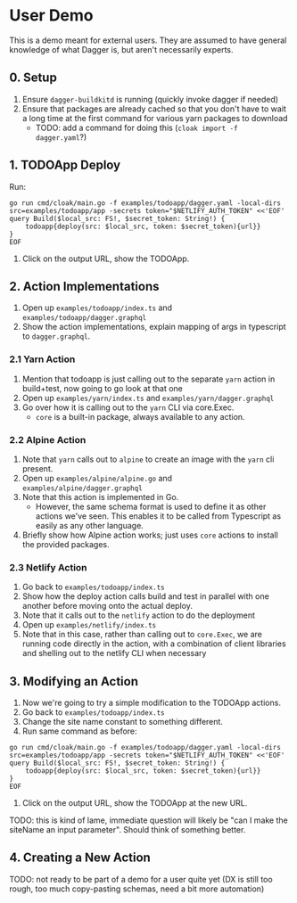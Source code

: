 # User Demo

This is a demo meant for external users. They are assumed to have general knowledge of what Dagger is, but aren't necessarily experts.

## 0. Setup

1. Ensure `dagger-buildkitd` is running (quickly invoke dagger if needed)
1. Ensure that packages are already cached so that you don't have to wait a long time at the first command for various yarn packages to download
   - TODO: add a command for doing this (`cloak import -f dagger.yaml`?)

## 1. TODOApp Deploy

Run:

```console
go run cmd/cloak/main.go -f examples/todoapp/dagger.yaml -local-dirs src=examples/todoapp/app -secrets token="$NETLIFY_AUTH_TOKEN" <<'EOF'
query Build($local_src: FS!, $secret_token: String!) {
    todoapp{deploy(src: $local_src, token: $secret_token){url}}
}
EOF
```

1. Click on the output URL, show the TODOApp.

## 2. Action Implementations

1. Open up `examples/todoapp/index.ts` and `examples/todoapp/dagger.graphql`
1. Show the action implementations, explain mapping of args in typescript to `dagger.graphql`.

### 2.1 Yarn Action

1. Mention that todoapp is just calling out to the separate `yarn` action in build+test, now going to go look at that one
1. Open up `examples/yarn/index.ts` and `examples/yarn/dagger.graphql`
1. Go over how it is calling out to the `yarn` CLI via core.Exec.
   - `core` is a built-in package, always available to any action.

### 2.2 Alpine Action

1. Note that `yarn` calls out to `alpine` to create an image with the `yarn` cli present.
1. Open up `examples/alpine/alpine.go` and `examples/alpine/dagger.graphql`
1. Note that this action is implemented in Go.
   - However, the same schema format is used to define it as other actions we've seen. This enables it to be called from Typescript as easily as any other language.
1. Briefly show how Alpine action works; just uses `core` actions to install the provided packages.

### 2.3 Netlify Action

1. Go back to `examples/todoapp/index.ts`
1. Show how the deploy action calls build and test in parallel with one another before moving onto the actual deploy.
1. Note that it calls out to the `netlify` action to do the deployment
1. Open up `examples/netlify/index.ts`
1. Note that in this case, rather than calling out to `core.Exec`, we are running code directly in the action, with a combination of client libraries and shelling out to the netlify CLI when necessary

## 3. Modifying an Action

1. Now we're going to try a simple modification to the TODOApp actions.
1. Go back to `examples/todoapp/index.ts`
1. Change the site name constant to something different.
1. Run same command as before:

```console
go run cmd/cloak/main.go -f examples/todoapp/dagger.yaml -local-dirs src=examples/todoapp/app -secrets token="$NETLIFY_AUTH_TOKEN" <<'EOF'
query Build($local_src: FS!, $secret_token: String!) {
    todoapp{deploy(src: $local_src, token: $secret_token){url}}
}
EOF
```

1. Click on the output URL, show the TODOApp at the new URL.

TODO: this is kind of lame, immediate question will likely be "can I make the siteName an input parameter". Should think of something better.

## 4. Creating a New Action

TODO: not ready to be part of a demo for a user quite yet (DX is still too rough, too much copy-pasting schemas, need a bit more automation)
